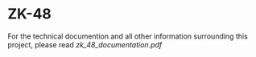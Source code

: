 # ZK-48
For the technical documention and all other information surrounding this project, please read *zk_48_documentation.pdf*
